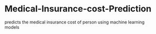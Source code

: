 # Medical-Insurance-cost-Prediction
predicts the medical insurance cost of person using machine learning models 
